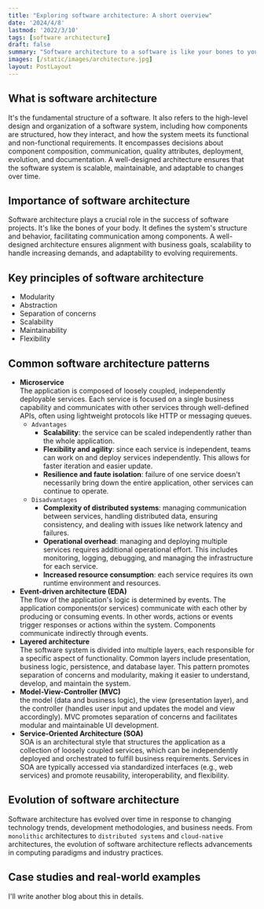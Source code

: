 ```yaml
---
title: "Exploring software architecture: A short overview"
date: '2024/4/8'
lastmod: '2022/3/10'
tags: [software architecture]
draft: false
summary: "Software architecture to a software is like your bones to your body, it's the fundamental structure of a software."
images: [/static/images/architecture.jpg]
layout: PostLayout
---
```


## What is software architecture
It's the fundamental structure of a software.
It also refers to the high-level design and organization of a software system, 
including how components are structured, how they interact, 
and how the system meets its functional and non-functional requirements.
It encompasses decisions about component composition, communication, quality attributes, deployment, evolution, and documentation. 
A well-designed architecture ensures that the software system is scalable, maintainable, and adaptable to changes over time.

## Importance of software architecture
Software architecture plays a crucial role in the success of software projects. It's like the bones of your body.
It defines the system's structure and behavior, facilitating communication among components. A well-designed architecture ensures alignment with business goals,
scalability to handle increasing demands, and adaptability to evolving requirements.

## Key principles of software architecture
- Modularity
- Abstraction
- Separation of concerns
- Scalability
- Maintainability
- Flexibility

## Common software architecture patterns
- **Microservice**  
  The application is composed of loosely coupled, independently deployable services. 
  Each service is focused on a single business capability and communicates with other services through well-defined APIs, 
  often using lightweight protocols like HTTP or messaging queues.
    - `Advantages`
      - **Scalability**: the service can be scaled independently rather than the whole application.
      - **Flexibility and agility**: since each service is independent, teams can work on and deploy services independently. This allows for faster iteration and easier update.
      - **Resilience and faute isolation**: failure of one service doesn't necessarily bring down the entire application, other services can continue to operate.
    - `Disadvantages`
      - **Complexity of distributed systems**: managing communication between services, handling distributed data, ensuring consistency, and dealing with issues like network latency and failures.
      - **Operational overhead**: managing and deploying multiple services requires additional operational effort. This includes monitoring, logging, debugging, and managing the infrastructure for each service.
      - **Increased resource consumption**: each service requires its own runtime environment and resources.
- **Event-driven architecture (EDA)**  
    The flow of the application's logic is determined by events. The application components(or services) communicate with each other by producing or consuming events.
    In other words, actions or events trigger responses or actions within the system. Components communicate indirectly through events.
- **Layered architecture**  
    The software system is divided into multiple layers, each responsible for a specific aspect of functionality. Common layers include presentation, business logic, persistence, and database layer.
    This pattern promotes separation of concerns and modularity, making it easier to understand, develop, and maintain the system.
- **Model-View-Controller (MVC)**  
  the model (data and business logic), the view (presentation layer), and the controller (handles user input and updates the model and view accordingly). 
  MVC promotes separation of concerns and facilitates modular and maintainable UI development.
- **Service-Oriented Architecture (SOA)**  
  SOA is an architectural style that structures the application as a collection of loosely coupled services, which can be independently deployed and orchestrated to fulfill business requirements. Services in SOA are typically accessed via standardized interfaces (e.g., web services) and promote reusability, interoperability, and flexibility.

## Evolution of software architecture
Software architecture has evolved over time in response to changing technology trends, development methodologies, and business needs. 
From `monolithic` architectures to `distributed systems` and `cloud-native` architectures, the evolution of software architecture reflects advancements in computing paradigms and industry practices.
  
## Case studies and real-world examples
I'll write another blog about this in details.

  



